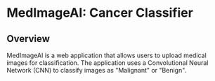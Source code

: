 # MedImageAI: Cancer Classifier

## Overview
MedImageAI is a web application that allows users to upload medical images for classification. The application uses a Convolutional Neural Network (CNN) to classify images as "Malignant" or "Benign".
